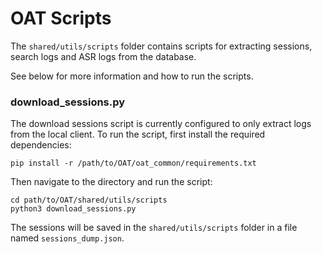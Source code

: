 # OAT Scripts

The `shared/utils/scripts` folder contains scripts for extracting sessions, search logs and ASR logs from the database. 

See below for more information and how to run the scripts. 

### download_sessions.py
The download sessions script is currently configured to only extract logs from the local client. To run the script, first install the required dependencies: 
```
pip install -r /path/to/OAT/oat_common/requirements.txt
```
Then navigate to the directory and run the script:
```
cd path/to/OAT/shared/utils/scripts
python3 download_sessions.py
```
The sessions will be saved in the `shared/utils/scripts` folder in a file named `sessions_dump.json`.
